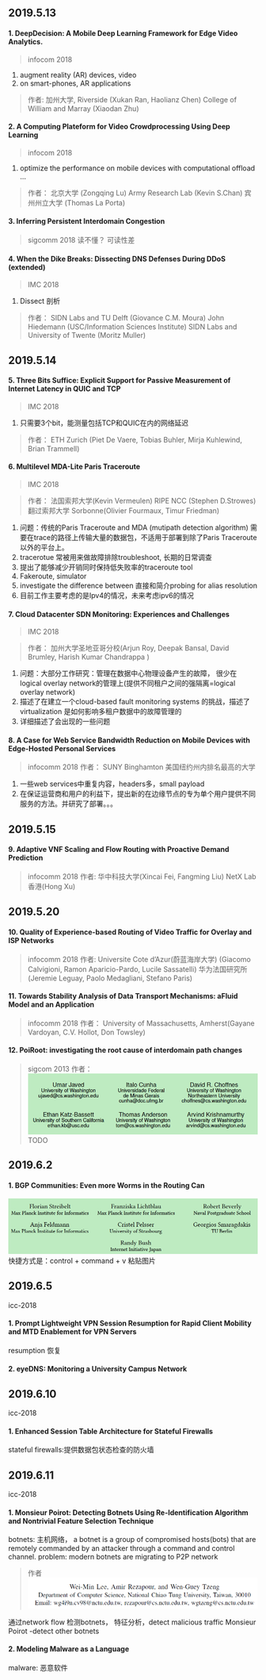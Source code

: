 ## 2019.5.13
#### 1. DeepDecision: A Mobile Deep Learning Framework for Edge Video Analytics.
>infocom 2018
1. augment reality (AR) devices, video
2. on smart-phones, AR applications
> 作者: 
> 加州大学, Riverside (Xukan Ran, Haolianz Chen)
> College of William and Marray (Xiaodan Zhu)
#### 2. A Computing Plateform for Video Crowdprocessing Using Deep Learning
>infocom 2018
1. optimize the performance on mobile devices with computational offload ...
> 作者：
> 北京大学 (Zongqing Lu)
> Army Research Lab (Kevin S.Chan)
> 宾州州立大学 (Thomas La Porta)

#### 3. Inferring Persistent Interdomain Congestion
>sigcomm 2018
读不懂？ 可读性差

#### 4. When the Dike Breaks: Dissecting DNS Defenses During DDoS (extended)
>IMC 2018
1. Dissect 剖析
> 作者：
> SIDN Labs and TU Delft (Giovance C.M. Moura)
> John Hiedemann (USC/Information Sciences Institute)
> SIDN Labs and University of Twente (Moritz Muller)

## 2019.5.14
#### 5. Three Bits Suffice: Explicit Support for Passive Measurement of Internet Latency in QUIC and TCP
> IMC 2018
1. 只需要3个bit，能测量包括TCP和QUIC在内的网络延迟
> 作者：
> ETH Zurich (Piet De Vaere, Tobias Buhler, Mirja Kuhlewind, Brian Trammell)

#### 6. Multilevel MDA-Lite Paris Traceroute
> IMC 2018

>作者：
> 法国索邦大学(Kevin Vermeulen)
> RIPE NCC (Stephen D.Strowes)
> 翻过索邦大学 Sorbonne(Olivier Fourmaux, Timur Friedman)
1. 问题：传统的Paris Traceroute and MDA (mutipath detection algorithm) 需要在trace的路径上传输大量的数据包，不适用于部署到除了Paris Traceroute 以外的平台上。
2. tracerotue 常被用来做故障排除troubleshoot, 长期的日常调查
3. 提出了能够减少开销同时保持低失败率的traceroute tool
4. Fakeroute, simulator
5. investigate the difference between 直接和简介probing for alias resolution
6. 目前工作主要考虑的是Ipv4的情况，未来考虑ipv6的情况

#### 7. Cloud Datacenter SDN Monitoring: Experiences and Challenges
>IMC 2018

>作者：
> 加州大学圣地亚哥分校(Arjun Roy, Deepak Bansal, David Brumley, Harish Kumar Chandrappa )

1. 问题：大部分工作研究：管理在数据中心物理设备产生的故障， 很少在logical overlay network的管理上(提供不同租户之间的强隔离=logical overlay network)
2. 描述了在建立一个cloud-based fault monitoring systems 的挑战，描述了 virtualization 是如何影响多租户数据中的故障管理的
3. 详细描述了会出现的一些问题

#### 8. A Case for Web Service Bandwidth Reduction on Mobile Devices with Edge-Hosted Personal Services
>infocomm 2018
>作者：
> SUNY Binghamton 美国纽约州内排名最高的大学
1. 一些web services中重复内容，headers多，small payload
2. 在保证运营商和用户的利益下，提出新的在边缘节点的专为单个用户提供不同服务的方法。并研究了部署。。。

## 2019.5.15
#### 9. Adaptive VNF Scaling and Flow Routing with Proactive Demand Prediction
>infocomm 2018
>作者:
>华中科技大学(Xincai Fei, Fangming Liu)
>NetX Lab 香港(Hong Xu)

## 2019.5.20
#### 10. Quality of Experience-based Routing of Video Traffic for Overlay and ISP Networks

>infocomm 2018
>作者:
>Universite Cote d’Azur(蔚蓝海岸大学) (Giacomo Calvigioni, Ramon Aparicio-Pardo, Lucile Sassatelli)
>华为法国研究所(Jeremie Leguay, Paolo Medagliani, Stefano Paris)

#### 11. Towards Stability Analysis of Data Transport Mechanisms: aFluid Model and an Application
>infocomm 2018
>作者：
>University of Massachusetts, Amherst(Gayane Vardoyan, C.V. Hollot, Don Towsley)

#### 12. PoiRoot: investigating the root cause of interdomain path changes
>sigcom 2013
>作者：
![](2019-05-20-21-45-24.png)
TODO

## 2019.6.2
#### 1. BGP Communities: Even more Worms in the Routing Can
![](2019-06-02-22-26-20.png)
快捷方式是：control + command + v 粘贴图片

## 2019.6.5
icc-2018
#### 1. Prompt Lightweight VPN Session Resumption for Rapid Client Mobility and MTD Enablement for VPN Servers
resumption 恢复

#### 2. eyeDNS: Monitoring a University Campus Network

## 2019.6.10
icc-2018
#### 1. Enhanced Session Table Architecture for Stateful Firewalls
stateful firewalls:提供数据包状态检查的防火墙

## 2019.6.11
icc-2018
#### 1. Monsieur Poirot: Detecting Botnets Using Re-Identification Algorithm and Nontrivial Feature Selection Technique
botnets: 主机网络， a botnet is a group of compromised hosts(bots) that are remotely commanded by an attacker through a command and control channel.
problem: modern botnets are migrating to P2P network
>作者
![](2019-06-11-10-13-59.png)

通过network flow 检测botnets， 特征分析，detect malicious traffic
Monsieur Poirot -detect other botnets

#### 2. Modeling Malware as a Language
malware: 恶意软件




